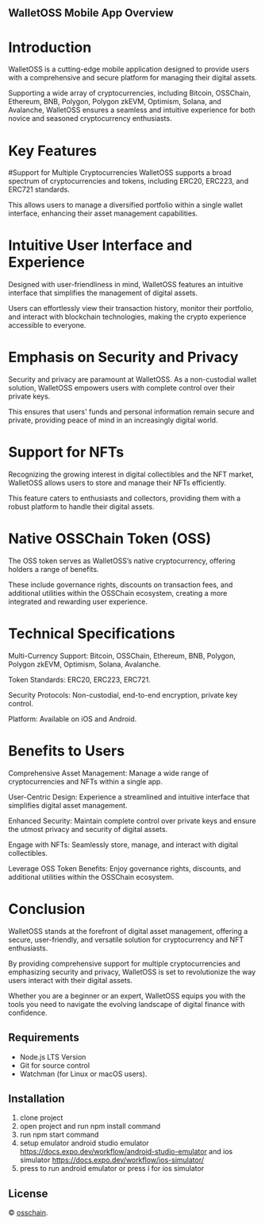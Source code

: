 ## WalletOSS Mobile App Overview
# Introduction
WalletOSS is a cutting-edge mobile application designed to provide users with a comprehensive and secure platform for managing their digital assets.

Supporting a wide array of cryptocurrencies, including Bitcoin, OSSChain, Ethereum, BNB, Polygon, Polygon zkEVM, Optimism, Solana, and Avalanche, WalletOSS ensures a seamless and intuitive experience for both novice and seasoned cryptocurrency enthusiasts.


# Key Features
#Support for Multiple Cryptocurrencies
WalletOSS supports a broad spectrum of cryptocurrencies and tokens, including ERC20, ERC223, and ERC721 standards. 

This allows users to manage a diversified portfolio within a single wallet interface, enhancing their asset management capabilities.


# Intuitive User Interface and Experience
Designed with user-friendliness in mind, WalletOSS features an intuitive interface that simplifies the management of digital assets. 

Users can effortlessly view their transaction history, monitor their portfolio, and interact with blockchain technologies, making the crypto experience accessible to everyone.


# Emphasis on Security and Privacy
Security and privacy are paramount at WalletOSS. As a non-custodial wallet solution, WalletOSS empowers users with complete control over their private keys. 

This ensures that users' funds and personal information remain secure and private, providing peace of mind in an increasingly digital world.


# Support for NFTs
Recognizing the growing interest in digital collectibles and the NFT market, WalletOSS allows users to store and manage their NFTs efficiently. 

This feature caters to enthusiasts and collectors, providing them with a robust platform to handle their digital assets.


# Native OSSChain Token (OSS)
The OSS token serves as WalletOSS’s native cryptocurrency, offering holders a range of benefits.

These include governance rights, discounts on transaction fees, and additional utilities within the OSSChain ecosystem, creating a more integrated and rewarding user experience.


# Technical Specifications
Multi-Currency Support: Bitcoin, OSSChain, Ethereum, BNB, Polygon, Polygon zkEVM, Optimism, Solana, Avalanche.

Token Standards: ERC20, ERC223, ERC721.

Security Protocols: Non-custodial, end-to-end encryption, private key control.

Platform: Available on iOS and Android.


# Benefits to Users
Comprehensive Asset Management: Manage a wide range of cryptocurrencies and NFTs within a single app.

User-Centric Design: Experience a streamlined and intuitive interface that simplifies digital asset management.

Enhanced Security: Maintain complete control over private keys and ensure the utmost privacy and security of digital assets.

Engage with NFTs: Seamlessly store, manage, and interact with digital collectibles.

Leverage OSS Token Benefits: Enjoy governance rights, discounts, and additional utilities within the OSSChain ecosystem.


# Conclusion
WalletOSS stands at the forefront of digital asset management, offering a secure, user-friendly, and versatile solution for cryptocurrency and NFT enthusiasts. 

By providing comprehensive support for multiple cryptocurrencies and emphasizing security and privacy, WalletOSS is set to revolutionize the way users interact with their digital assets. 

Whether you are a beginner or an expert, WalletOSS equips you with the tools you need to navigate the evolving landscape of digital finance with confidence.


## Requirements

- Node.js LTS Version
- Git for source control
- Watchman (for Linux or macOS users).

## Installation

1. clone project
2. open project and run npm install command
3. run npm start command
4. setup emulator android studio emulator https://docs.expo.dev/workflow/android-studio-emulator and ios simulator https://docs.expo.dev/workflow/ios-simulator/
5. press to run android emulator or press i for ios simulator

## License

© [osschain](https://osschain.gitbook.io/docs/platforms/mygo-apps-development).
